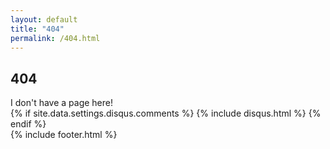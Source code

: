 ```yaml
---
layout: default
title: "404"
permalink: /404.html
---
```

<section>
  <div class="work-container">
    <h2 class="project-title">404</h2>
    <div class="project-load">I don't have a page here!</div>
  </div>
  {% if site.data.settings.disqus.comments %}
    {% include disqus.html %}
  {% endif %}
</section>
{% include footer.html %}
